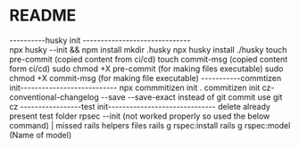 # README
----------husky init ------------------------------\
npx husky --init && npm install
mkdir .husky
npx husky install ./husky
touch pre-commit (copied content from ci/cd)
touch commit-msg (copied content form ci/cd)
sudo chmod +X pre-commit (for making files executable) 
sudo chmod +X commit-msg (for making file executable)
-----------commtizen init---------------------------
npx commmitizen init .
commitizen init cz-conventional-changelog --save --save-exact
instead of git commit use git cz
-----------------test init------------------------------
delete already present test folder
rpsec --init (not worked properly so used the below command) | missed rails helpers files
rails g rspec:install
rails g rspec:model (Name of model)
